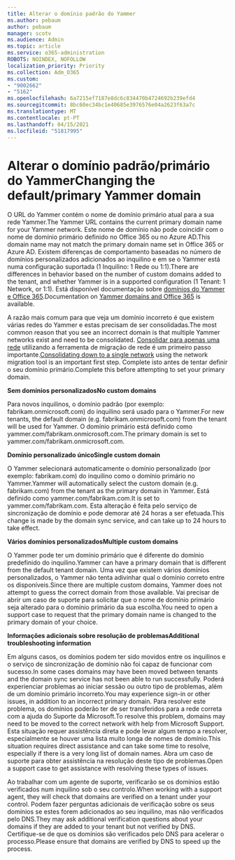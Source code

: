 ```yaml
---
title: Alterar o domínio padrão do Yammer
ms.author: pebaum
author: pebaum
manager: scotv
ms.audience: Admin
ms.topic: article
ms.service: o365-administration
ROBOTS: NOINDEX, NOFOLLOW
localization_priority: Priority
ms.collection: Adm_O365
ms.custom:
- "9002662"
- "5162"
ms.openlocfilehash: 6a7215ef7187e8dc6c834470b4724692b239efd4
ms.sourcegitcommit: 8bc60ec34bc1e40685e3976576e04a2623f63a7c
ms.translationtype: MT
ms.contentlocale: pt-PT
ms.lasthandoff: 04/15/2021
ms.locfileid: "51817995"
---
```

# <a name="changing-the-defaultprimary-yammer-domain"></a><span data-ttu-id="2e93b-102">Alterar o domínio padrão/primário do Yammer</span><span class="sxs-lookup"><span data-stu-id="2e93b-102">Changing the default/primary Yammer domain</span></span>

<span data-ttu-id="2e93b-103">O URL do Yammer contém o nome de domínio primário atual para a sua rede Yammer.</span><span class="sxs-lookup"><span data-stu-id="2e93b-103">The Yammer URL contains the current primary domain name for your Yammer network.</span></span> <span data-ttu-id="2e93b-104">Este nome de domínio não pode coincidir com o nome de domínio primário definido no Office 365 ou no Azure AD.</span><span class="sxs-lookup"><span data-stu-id="2e93b-104">This domain name may not match the primary domain name set in Office 365 or Azure AD.</span></span> <span data-ttu-id="2e93b-105">Existem diferenças de comportamento baseadas no número de domínios personalizados adicionados ao inquilino e em se o Yammer está numa configuração suportada (1 Inquilino: 1 Rede ou 1:1).</span><span class="sxs-lookup"><span data-stu-id="2e93b-105">There are differences in behavior based on the number of custom domains added to the tenant, and whether Yammer is in a supported configuration (1 Tenant: 1 Network, or 1:1).</span></span> <span data-ttu-id="2e93b-106">Está disponível documentação sobre [domínios do Yammer e Office 365](https://docs.microsoft.com/yammer/configure-your-yammer-network/manage-yammer-domains).</span><span class="sxs-lookup"><span data-stu-id="2e93b-106">Documentation on [Yammer domains and Office 365](https://docs.microsoft.com/yammer/configure-your-yammer-network/manage-yammer-domains) is available.</span></span>

<span data-ttu-id="2e93b-107">A razão mais comum para que veja um domínio incorreto é que existem várias redes do Yammer e estas precisam de ser consolidadas.</span><span class="sxs-lookup"><span data-stu-id="2e93b-107">The most common reason that you see an incorrect domain is that multiple Yammer networks exist and need to be consolidated.</span></span> <span data-ttu-id="2e93b-108">[Consolidar para apenas uma rede](https://docs.microsoft.com/yammer/configure-your-yammer-network/consolidate-multiple-yammer-networks) utilizando a ferramenta de migração de rede é um primeiro passo importante.</span><span class="sxs-lookup"><span data-stu-id="2e93b-108">[Consolidating down to a single network](https://docs.microsoft.com/yammer/configure-your-yammer-network/consolidate-multiple-yammer-networks) using the network migration tool is an important first step.</span></span> <span data-ttu-id="2e93b-109">Complete isto antes de tentar definir o seu domínio primário.</span><span class="sxs-lookup"><span data-stu-id="2e93b-109">Complete this before attempting to set your primary domain.</span></span>

<span data-ttu-id="2e93b-110">**Sem domínios personalizados**</span><span class="sxs-lookup"><span data-stu-id="2e93b-110">**No custom domains**</span></span>

<span data-ttu-id="2e93b-111">Para novos inquilinos, o domínio padrão (por exemplo: fabrikam.onmicrosoft.com) do inquilino será usado para o Yammer.</span><span class="sxs-lookup"><span data-stu-id="2e93b-111">For new tenants, the default domain (e.g. fabrikam.onmicrosoft.com) from the tenant will be used for Yammer.</span></span> <span data-ttu-id="2e93b-112">O domínio primário está definido como yammer.com/fabrikam.onmicrosoft.com.</span><span class="sxs-lookup"><span data-stu-id="2e93b-112">The primary domain is set to yammer.com/fabrikam.onmicrosoft.com.</span></span>

<span data-ttu-id="2e93b-113">**Domínio personalizado único**</span><span class="sxs-lookup"><span data-stu-id="2e93b-113">**Single custom domain**</span></span>

<span data-ttu-id="2e93b-114">O Yammer selecionará automaticamente o domínio personalizado (por exemplo: fabrikam.com) do inquilino como o domínio primário no Yammer.</span><span class="sxs-lookup"><span data-stu-id="2e93b-114">Yammer will automatically select the custom domain (e.g. fabrikam.com) from the tenant as the primary domain in Yammer.</span></span> <span data-ttu-id="2e93b-115">Está definido como yammer.com/fabrikam.com.</span><span class="sxs-lookup"><span data-stu-id="2e93b-115">It is set to yammer.com/fabrikam.com.</span></span> <span data-ttu-id="2e93b-116">Esta alteração é feita pelo serviço de sincronização de domínio e pode demorar até 24 horas a ser efetuada.</span><span class="sxs-lookup"><span data-stu-id="2e93b-116">This change is made by the domain sync service, and can take up to 24 hours to take effect.</span></span>

<span data-ttu-id="2e93b-117">**Vários domínios personalizados**</span><span class="sxs-lookup"><span data-stu-id="2e93b-117">**Multiple custom domains**</span></span>

<span data-ttu-id="2e93b-118">O Yammer pode ter um domínio primário que é diferente do domínio predefinido do inquilino.</span><span class="sxs-lookup"><span data-stu-id="2e93b-118">Yammer can have a primary domain that is different from the default tenant domain.</span></span> <span data-ttu-id="2e93b-119">Uma vez que existem vários domínios personalizados, o Yammer não tenta adivinhar qual o domínio correto entre os disponíveis.</span><span class="sxs-lookup"><span data-stu-id="2e93b-119">Since there are multiple custom domains, Yammer does not attempt to guess the correct domain from those available.</span></span> <span data-ttu-id="2e93b-120">Vai precisar de abrir um caso de suporte para solicitar que o nome de domínio primário seja alterado para o domínio primário da sua escolha.</span><span class="sxs-lookup"><span data-stu-id="2e93b-120">You need to open a support case to request that the primary domain name is changed to the primary domain of your choice.</span></span>

<span data-ttu-id="2e93b-121">**Informações adicionais sobre resolução de problemas**</span><span class="sxs-lookup"><span data-stu-id="2e93b-121">**Additional troubleshooting information**</span></span>

<span data-ttu-id="2e93b-122">Em alguns casos, os domínios podem ter sido movidos entre os inquilinos e o serviço de sincronização de domínio não foi capaz de funcionar com sucesso.</span><span class="sxs-lookup"><span data-stu-id="2e93b-122">In some cases domains may have been moved between tenants and the domain sync service has not been able to run successfully.</span></span> <span data-ttu-id="2e93b-123">Poderá experienciar problemas ao iniciar sessão ou outro tipo de problemas, além de um domínio primário incorreto.</span><span class="sxs-lookup"><span data-stu-id="2e93b-123">You may experience sign-in or other issues, in addition to an incorrect primary domain.</span></span> <span data-ttu-id="2e93b-124">Para resolver este problema, os domínios poderão ter de ser transferidos para a rede correta com a ajuda do Suporte da Microsoft.</span><span class="sxs-lookup"><span data-stu-id="2e93b-124">To resolve this problem, domains may need to be moved to the correct network with help from Microsoft Support.</span></span> <span data-ttu-id="2e93b-125">Esta situação requer assistência direta e pode levar algum tempo a resolver, especialmente se houver uma lista muito longa de nomes de domínio.</span><span class="sxs-lookup"><span data-stu-id="2e93b-125">This situation requires direct assistance and can take some time to resolve, especially if there is a very long list of domain names.</span></span> <span data-ttu-id="2e93b-126">Abra um caso de suporte para obter assistência na resolução deste tipo de problemas.</span><span class="sxs-lookup"><span data-stu-id="2e93b-126">Open a support case to get assistance with resolving these types of issues.</span></span>

<span data-ttu-id="2e93b-127">Ao trabalhar com um agente de suporte, verificarão se os domínios estão verificados num inquilino sob o seu controlo.</span><span class="sxs-lookup"><span data-stu-id="2e93b-127">When working with a support agent, they will check that domains are verified on a tenant under your control.</span></span> <span data-ttu-id="2e93b-128">Podem fazer perguntas adicionais de verificação sobre os seus domínios se estes forem adicionados ao seu inquilino, mas não verificados pelo DNS.</span><span class="sxs-lookup"><span data-stu-id="2e93b-128">They may ask additional verification questions about your domains if they are added to your tenant but not verified by DNS.</span></span> <span data-ttu-id="2e93b-129">Certifique-se de que os domínios são verificados pelo DNS para acelerar o processo.</span><span class="sxs-lookup"><span data-stu-id="2e93b-129">Please ensure that domains are verified by DNS to speed up the process.</span></span>
